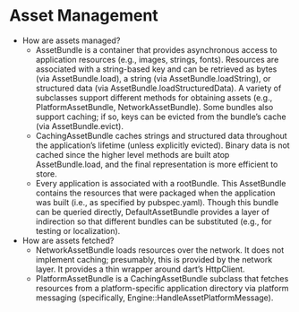 # Asset Management

* How are assets managed?
  * AssetBundle is a container that provides asynchronous access to application resources \(e.g., images, strings, fonts\). Resources are associated with a string-based key and can be retrieved as bytes \(via AssetBundle.load\), a string \(via AssetBundle.loadString\), or structured data \(via AssetBundle.loadStructuredData\). A variety of subclasses support different methods for obtaining assets \(e.g., PlatformAssetBundle, NetworkAssetBundle\). Some bundles also support caching; if so, keys can be evicted from the bundle’s cache \(via AssetBundle.evict\).
  * CachingAssetBundle caches strings and structured data throughout the application’s lifetime \(unless explicitly evicted\). Binary data is not cached since the higher level methods are built atop AssetBundle.load, and the final representation is more efficient to store.
  * Every application is associated with a rootBundle. This AssetBundle contains the resources that were packaged when the application was built \(i.e., as specified by pubspec.yaml\). Though this bundle can be queried directly, DefaultAssetBundle provides a layer of indirection so that different bundles can be substituted \(e.g., for testing or localization\).
* How are assets fetched?
  * NetworkAssetBundle loads resources over the network. It does not implement caching; presumably, this is provided by the network layer. It provides a thin wrapper around dart’s HttpClient.
  * PlatformAssetBundle is a CachingAssetBundle subclass that fetches resources from a platform-specific application directory via platform messaging \(specifically, Engine::HandleAssetPlatformMessage\).

